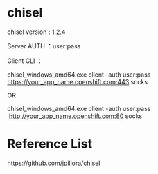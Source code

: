 
# chisel

chisel version : 1.2.4

Server AUTH ：user:pass

Client CLI ：

chisel_windows_amd64.exe client -auth user:pass  https://your_app_name.openshift.com:443 socks

OR

chisel_windows_amd64.exe client -auth user:pass  http://your_app_name.openshift.com:80 socks

# Reference List

https://github.com/jpillora/chisel
